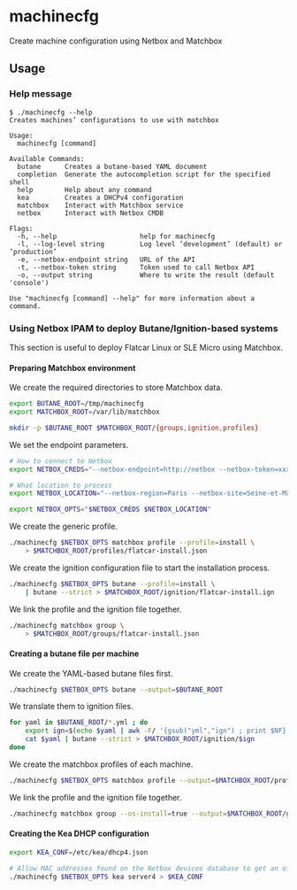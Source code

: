 # machinecfg
Create machine configuration using Netbox and Matchbox

## Usage

### Help message

```console
$ ./machinecfg --help
Creates machines’ configurations to use with matchbox

Usage:
  machinecfg [command]

Available Commands:
  butane      Creates a butane-based YAML document
  completion  Generate the autocompletion script for the specified shell
  help        Help about any command
  kea         Creates a DHCPv4 configuration
  matchbox    Interact with Matchbox service
  netbox      Interact with Netbox CMDB

Flags:
  -h, --help                     help for machinecfg
  -l, --log-level string         Log level ’development’ (default) or ’production’
  -e, --netbox-endpoint string   URL of the API
  -t, --netbox-token string      Token used to call Netbox API
  -o, --output string            Where to write the result (default 'console')

Use "machinecfg [command] --help" for more information about a command.
```

### Using Netbox IPAM to deploy Butane/Ignition-based systems

This section is useful to deploy Flatcar Linux or SLE Micro using Matchbox.

#### Preparing Matchbox environment

We create the required directories to store Matchbox data.

```bash
export BUTANE_ROOT=/tmp/machinecfg
export MATCHBOX_ROOT=/var/lib/matchbox

mkdir -p $BUTANE_ROOT $MATCHBOX_ROOT/{groups,ignition,profiles}
```

We set the endpoint parameters.

```bash
# How to cennect to Netbox
export NETBOX_CREDS="--netbox-endpoint=http://netbox --netbox-token=xxxxxxx"

# What location to process
export NETBOX_LOCATION="--netbox-region=Paris --netbox-site=Seine-et-Marne --netbox-tenant=class-0"

export NETBOX_OPTS="$NETBOX_CREDS $NETBOX_LOCATION"
```

We create the generic profile.

```bash
./machinecfg $NETBOX_OPTS matchbox profile --profile=install \
    > $MATCHBOX_ROOT/profiles/flatcar-install.json
```

We create the ignition configuration file to start the installation process.

```bash
./machinecfg $NETBOX_OPTS butane --profile=install \
    | butane --strict > $MATCHBOX_ROOT/ignition/flatcar-install.ign
```

We link the profile and the ignition file together.

```bash
./machinecfg matchbox group \
    > $MATCHBOX_ROOT/groups/flatcar-install.json
```

#### Creating a butane file per machine

We create the YAML-based butane files first.

```bash
./machinecfg $NETBOX_OPTS butane --output=$BUTANE_ROOT
```

We translate them to ignition files.

```bash
for yaml in $BUTANE_ROOT/*.yml ; do
    export ign=$(echo $yaml | awk -F/ '{gsub("yml","ign") ; print $NF}')
    cat $yaml | butane --strict > $MATCHBOX_ROOT/ignition/$ign
done
```

We create the matchbox profiles of each machine.

```bash
./machinecfg $NETBOX_OPTS matchbox profile --output=$MATCHBOX_ROOT/profiles --profile=disk
```

We link the profile and the ignition file together.

```bash
./machinecfg matchbox group --os-install=true --output=$MATCHBOX_ROOT/groups
```

#### Creating the Kea DHCP configuration

```bash
export KEA_CONF=/etc/kea/dhcp4.json

# Allow MAC addresses found on the Netbox devices database to get an offer
./machinecfg $NETBOX_OPTS kea server4 > $KEA_CONF
```
